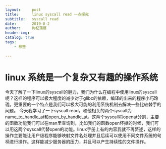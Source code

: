 ```yaml
---
layout:     post
title:      linux syscall read 一点探究
subtitle:   syscall read
date:       2019-8-2
author:     枸杞蒲蒻
header-img: 
catalog: true
tags:
    - 标签
    
---
```


# linux 系统是一个复杂又有趣的操作系统
今天了解了一下linux的syscall的魅力，我们为什么在编程中使用linux的syscall呢？这样的程序可以极大程度的减少对于glibc的依赖，编译的出来的程序小巧玲珑。更重要的一个特点是我们可以极大可能的利用系统机制去解决一些比较棘手的问题。
今天我学习了一下syscall read，和他相关的两个syscall为name_to_handle_at和open_by_handle_at。这两个syscall将openat分割，主要的函数功能我们可以在man里查询到，比如我们的函数open坏掉的时候，我们可以用这两个syscall代替open的功能。linux手册上有的内容我就不再赘述，这样的操作主要能让用户级程序能够映射文件名处理并且后续可以使用不同文件系统的句柄进行操作。这样能减少服务器的压力，并且可以产生持续性的文件操作。
